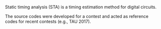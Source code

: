 Static timing analysis (STA) is a timing estimation method for digital circuits.

The source codes were developed for a contest and acted as reference codes for recent contests (e.g., TAU 2017).
